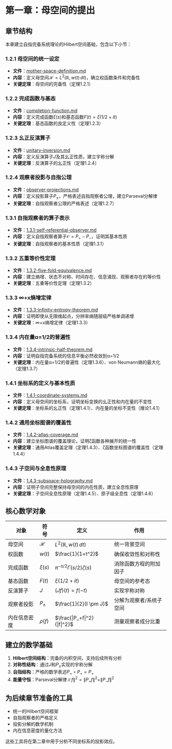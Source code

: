 # 第一章：母空间的提出

## 章节结构

本章建立自指完备系统理论的Hilbert空间基础，包含以下小节：

### 1.2.1 母空间的统一设定
- **文件**：[mother-space-definition.md](./mother-space-definition.md)
- **内容**：定义母空间$\mathcal{H} = L^2(\mathbb{R}, w(t)\,dt)$，确立权函数条件和完备性
- **关键定理**：母空间的完备性（定理1.2.1）

### 1.2.2 完成函数与基态  
- **文件**：[completion-function.md](./completion-function.md)
- **内容**：定义完成函数$\xi(s)$和基态函数$F(t) = \xi(1/2+it)$
- **关键定理**：基态函数的良定义性（定理1.2.3）

### 1.2.3 幺正反演算子
- **文件**：[unitary-inversion.md](./unitary-inversion.md)  
- **内容**：定义反演算子$J$及其幺正性质，建立宇称分解
- **关键定理**：反演算子的幺正性（定理1.2.4）

### 1.2.4 观察者投影与自指公理
- **文件**：[observer-projections.md](./observer-projections.md)
- **内容**：定义投影算子$P_\pm$，严格表述自指观察者公理，建立Parseval分解律
- **关键定理**：自指观察者公理的严格表述（定理1.2.7）

### 1.3.1 自指观察者的算子表示
- **文件**：[1.3.1-self-referential-observer.md](./1.3.1-self-referential-observer.md)
- **内容**：定义自指观察者算子$\mathcal{O} = P_+ - P_-$，证明其基本性质
- **关键定理**：自指观察者的基本性质（定理1.3.1）

### 1.3.2 五重等价性定理
- **文件**：[1.3.2-five-fold-equivalence.md](./1.3.2-five-fold-equivalence.md)
- **内容**：建立熵增、状态不对称、时间存在、信息涌现、观察者存在的等价性
- **关键定理**：五重等价性定理（定理1.3.2）

### 1.3.3 ∞+x熵增定律
- **文件**：[1.3.3-infinity-entropy-theorem.md](./1.3.3-infinity-entropy-theorem.md)
- **内容**：证明即使从无限维起点，分辨率熵随层级严格单调递增
- **关键定理**：∞+x熵增定律（定理1.3.3）

### 1.3.4 内在量α=1/2的普遍性
- **文件**：[1.3.4-intrinsic-half-theorem.md](./1.3.4-intrinsic-half-theorem.md)
- **内容**：证明自指完备系统的信息平衡必然收敛到α=1/2
- **关键定理**：内在量α=1/2的普遍性（定理1.3.6）、von Neumann熵的最大化（定理1.3.7）

### 1.4.1 坐标系的定义与基本性质
- **文件**：[1.4.1-coordinate-systems.md](./1.4.1-coordinate-systems.md)
- **内容**：定义母空间的坐标系，证明坐标变换的幺正性和内在量的不变性
- **关键定理**：坐标系的幺正性（定理1.4.1）、内在量的坐标不变性（推论1.4.1）

### 1.4.2 通用坐标图谱的覆盖性
- **文件**：[1.4.2-atlas-coverage.md](./1.4.2-atlas-coverage.md)
- **内容**：建立坐标图谱的覆盖理论，证明ζ函数各种展开的统一性
- **关键定理**：通用Atlas覆盖定理（定理1.4.3）、ζ函数坐标图谱的覆盖性（定理1.4.4）

### 1.4.3 子空间与全息性原理
- **文件**：[1.4.3-subspace-holography.md](./1.4.3-subspace-holography.md)
- **内容**：证明子空间完整保持母空间的内在性质，建立全息性原理
- **关键定理**：子空间全息性原理（定理1.4.5）、原子级全息性（定理1.4.6）

## 核心数学对象

| 对象 | 符号 | 定义 | 作用 |
|------|------|------|------|
| 母空间 | $\mathcal{H}$ | $L^2(\mathbb{R}, w(t)\,dt)$ | 统一背景空间 |
| 权函数 | $w(t)$ | $\frac{1}{1+t^2}$ | 确保收敛性和对称性 |
| 完成函数 | $\xi(s)$ | $\pi^{-s/2}\Gamma(s/2)\zeta(s)$ | 消除函数方程的附加因子 |
| 基态函数 | $F(t)$ | $\xi(1/2+it)$ | 母空间的参考态 |
| 反演算子 | $J$ | $(Jf)(t) = f(-t)$ | 实现宇称对称 |
| 观察者投影 | $P_\pm$ | $\frac{1}{2}(I \pm J)$ | 分解为观察者/系统子空间 |
| 内在信息密度 | $\rho(f)$ | $\frac{\|P_+f\|^2}{\|f\|^2}$ | 测量观察者成分比重 |

## 建立的数学基础

1. **Hilbert空间结构**：完备的内积空间，支持后续所有分析
2. **对称性结构**：通过$J$和$P_\pm$实现的宇称分解  
3. **自指结构**：严格的数学表述$P_+ \circ P_+ = P_+$
4. **能量守恒**：Parseval分解律$\|f\|^2 = \|P_+f\|^2 + \|P_-f\|^2$

## 为后续章节准备的工具

- 统一的Hilbert空间框架
- 自指观察者的严格定义
- 投影分解的数学机制
- 内在信息密度的量化方法

这些工具将在第二章中用于分析不同坐标系的投影效应。